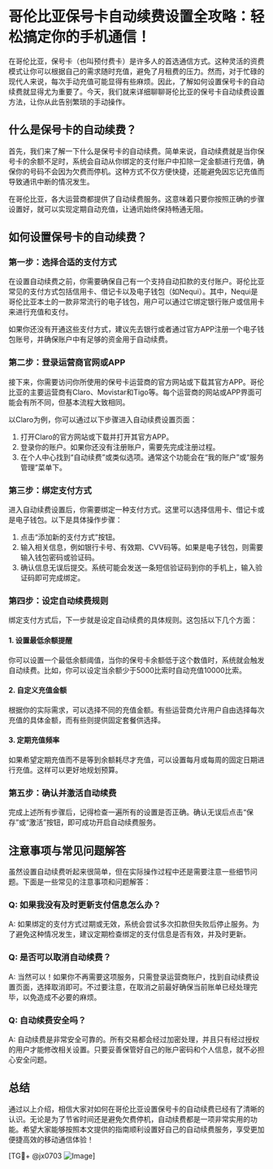 # 哥伦比亚保号卡自动续费设置全攻略：轻松搞定你的手机通信！

在哥伦比亚，保号卡（也叫预付费卡）是许多人的首选通信方式。这种灵活的资费模式让你可以根据自己的需求随时充值，避免了月租费的压力。然而，对于忙碌的现代人来说，每次手动充值可能显得有些麻烦。因此，了解如何设置保号卡的自动续费就显得尤为重要了。今天，我们就来详细聊聊哥伦比亚的保号卡自动续费设置方法，让你从此告别繁琐的手动操作。

## 什么是保号卡的自动续费？

首先，我们来了解一下什么是保号卡的自动续费。简单来说，自动续费就是当你保号卡的余额不足时，系统会自动从你绑定的支付账户中扣除一定金额进行充值，确保你的号码不会因为欠费而停机。这种方式不仅方便快捷，还能避免因忘记充值而导致通讯中断的情况发生。

在哥伦比亚，各大运营商都提供了自动续费服务。这意味着只要你按照正确的步骤设置好，就可以实现定期自动充值，让通讯始终保持畅通无阻。

## 如何设置保号卡的自动续费？

### 第一步：选择合适的支付方式

在设置自动续费之前，你需要确保自己有一个支持自动扣款的支付账户。哥伦比亚常见的支付方式包括信用卡、借记卡以及电子钱包（如Nequi）。其中，Nequi是哥伦比亚本土的一款非常流行的电子钱包，用户可以通过它绑定银行账户或信用卡来进行充值和支付。

如果你还没有开通这些支付方式，建议先去银行或者通过官方APP注册一个电子钱包账号，并确保账户中有足够的资金用于自动续费。

### 第二步：登录运营商官网或APP

接下来，你需要访问你所使用的保号卡运营商的官方网站或下载其官方APP。哥伦比亚的主要运营商有Claro、Movistar和Tigo等。每个运营商的网站或APP界面可能会有所不同，但基本流程大致相同。

以Claro为例，你可以通过以下步骤进入自动续费设置页面：

1. 打开Claro的官方网站或下载并打开其官方APP。
2. 登录你的账户。如果你还没有注册账户，需要先完成注册过程。
3. 在个人中心找到“自动续费”或类似选项。通常这个功能会在“我的账户”或“服务管理”菜单下。

### 第三步：绑定支付方式

进入自动续费设置后，你需要绑定一种支付方式。这里可以选择信用卡、借记卡或是电子钱包。以下是具体操作步骤：

1. 点击“添加新的支付方式”按钮。
2. 输入相关信息，例如银行卡号、有效期、CVV码等。如果是电子钱包，则需要输入钱包密码或验证码。
3. 确认信息无误后提交。系统可能会发送一条短信验证码到你的手机上，输入验证码即可完成绑定。

### 第四步：设定自动续费规则

绑定支付方式后，下一步就是设定自动续费的具体规则。这包括以下几个方面：

#### 1. 设置最低余额提醒
你可以设置一个最低余额阈值，当你的保号卡余额低于这个数值时，系统就会触发自动续费。比如，你可以设定当余额少于5000比索时自动充值10000比索。

#### 2. 自定义充值金额
根据你的实际需求，可以选择不同的充值金额。有些运营商允许用户自由选择每次充值的具体金额，而有些则提供固定套餐供选择。

#### 3. 定期充值频率
如果希望定期充值而不是等到余额耗尽才充值，可以设置每月或每周的固定日期进行充值。这样可以更好地规划预算。

### 第五步：确认并激活自动续费

完成上述所有步骤后，记得检查一遍所有的设置是否正确。确认无误后点击“保存”或“激活”按钮，即可成功开启自动续费服务。

## 注意事项与常见问题解答

虽然设置自动续费听起来很简单，但在实际操作过程中还是需要注意一些细节问题。下面是一些常见的注意事项和问题解答：

### Q: 如果我没有及时更新支付信息怎么办？
A: 如果绑定的支付方式过期或无效，系统会尝试多次扣款但失败后停止服务。为了避免这种情况发生，建议定期检查绑定的支付信息是否有效，并及时更新。

### Q: 是否可以取消自动续费？
A: 当然可以！如果你不再需要这项服务，只需登录运营商账户，找到自动续费设置页面，选择取消即可。不过要注意，在取消之前最好确保当前账单已经处理完毕，以免造成不必要的麻烦。

### Q: 自动续费安全吗？
A: 自动续费是非常安全可靠的。所有交易都会经过加密处理，并且只有经过授权的用户才能修改相关设置。只要妥善保管好自己的账户密码和个人信息，就不必担心安全问题。

## 总结

通过以上介绍，相信大家对如何在哥伦比亚设置保号卡的自动续费已经有了清晰的认识。无论是为了节省时间还是避免欠费停机，自动续费都是一项非常实用的功能。希望大家能够按照本文提供的指南顺利设置好自己的自动续费服务，享受更加便捷高效的移动通信体验！

[TG💪+ @jx0703 ![Image](https://github.com/user-attachments/assets/dbca1d08-cadb-493c-b0ec-ad6f7a83f270)]